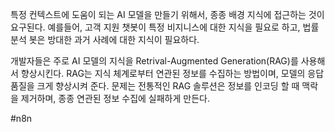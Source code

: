 특정 컨텍스트에 도움이 되는 AI 모델을 만들기 위해서, 종종 배경 지식에 접근하는 것이 요구된다. 예를들어, 고객 지원 챗봇이 특정 비지니스에 대한 지식을 필요로 하고, 법률 분석 봇은 방대한 과거 사례에 대한 지식이 필요하다.

개발자들은 주로 AI 모델의 지식을 Retrival-Augmented Generation(RAG)를 사용해서 향상시킨다. RAG는 지식 체계로부터 연관된 정보를 수집하는 방법이며, 모델의 응답 품질을 크게 향상시켜 준다. 문제는 전통적인 RAG 솔루션은 정보를 인코딩 할 때 맥락을 제거하며, 종종 연관된 정보 수집에 실패하게 만든다.



#n8n 